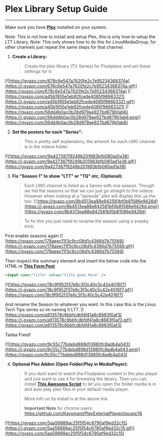 # Plex Library Setup Guide
---
Make sure you have **[Plex](https://www.plex.tv/)** installed on your system.

Note: This is not how to install and setup Plex, this is only how to setup the LTT Library.
Note: This only shows how to do this for LinusMediaGroup, for other channels just repeat the same steps for that channel.

1. **Create a Library:**

   >Create the plex library (TV Series) for Floatplane and set these settings for it:

[![https://gyazo.com/678c6e547a7620fe2c7e95234368374a](https://i.gyazo.com/678c6e547a7620fe2c7e95234368374a.gif)](https://gyazo.com/678c6e547a7620fe2c7e95234368374a)
[![https://gyazo.com/a45b1955e1eb92fcede4085f96663321](https://i.gyazo.com/a45b1955e1eb92fcede4085f96663321.gif)](https://gyazo.com/a45b1955e1eb92fcede4085f96663321)
[![https://gyazo.com/56dd4b0ac0b28d979ae927bd679b1ab6](https://i.gyazo.com/56dd4b0ac0b28d979ae927bd679b1ab6.png)](https://gyazo.com/56dd4b0ac0b28d979ae927bd679b1ab6)

2. **Set the posters for each "Series":**

   >This is pretty self explanatory, the artwork for each LMG channel is in the videos folder.

[![https://gyazo.com/9a427387f9249b201983bfb080ad1a38](https://i.gyazo.com/9a427387f9249b201983bfb080ad1a38.gif)](https://gyazo.com/9a427387f9249b201983bfb080ad1a38)

3. **Fix "Season 1" to show "LTT" or "TQ" etc, (Optional):**

   >Each LMG channel is listed as a Series with one season. Though we hid the seasons so that we can just go straight to the videos. However when looking at a "episode" plex will display this up the top:
   >[![https://gyazo.com/8b4513ea88e842581bf0b81586e9426d](https://i.gyazo.com/8b4513ea88e842581bf0b81586e9426d.png)](https://gyazo.com/8b4513ea88e842581bf0b81586e9426d)

   >To fix this you just need to rename the season using a sneaky trick.

First enable seasons again
[![https://gyazo.com/178aeec11f3c9cc08d1c4366d7b75569](https://i.gyazo.com/178aeec11f3c9cc08d1c4366d7b75569.gif)](https://gyazo.com/178aeec11f3c9cc08d1c4366d7b75569)

Then inspect the summary element and insert the below code into the HTML re **[This Form Post](https://forums.plex.tv/discussion/52721/tip-a-quick-hack-to-rename-seasons#top)**
```html
<input name="title" value="title goes here" />
```
[![https://gyazo.com/18c9f952f37e6c3f3c40c5c42e4016f7](https://i.gyazo.com/18c9f952f37e6c3f3c40c5c42e4016f7.gif)](https://gyazo.com/18c9f952f37e6c3f3c40c5c42e4016f7)

And rename the Season to whatever you want. In this case this is the Linus Tech Tips series so im naming it LTT.
[![https://gyazo.com/a913578c6bbfcdbfdf41a8c8683f0af3](https://i.gyazo.com/a913578c6bbfcdbfdf41a8c8683f0af3.gif)](https://gyazo.com/a913578c6bbfcdbfdf41a8c8683f0af3)

Tadaa Fixed!

[![https://gyazo.com/9c55c77bdebd898d13980fc8adb4a043](https://i.gyazo.com/9c55c77bdebd898d13980fc8adb4a043.png)](https://gyazo.com/9c55c77bdebd898d13980fc8adb4a043)


4. **Optional Plex Addon (Open Folder/Play in MediaPlayer):**

   >If you dont want to watch the Floatplane content in the plex player and just want to use it for browsing the library. Then you can install **[This Awesome Script](https://github.com/Kayomani/PlexExternalPlayer)** to let you open the folder media is in and auto play plex files in  your default media player.
   >
   >More info on  its install is  at the above link.
   >
   >**Important Note** for chrome users: https://github.com/Kayomani/PlexExternalPlayer/issues/16

[![https://gyazo.com/5aa59889ac25f5f54c6790af9ed32c15](https://i.gyazo.com/5aa59889ac25f5f54c6790af9ed32c15.gif)](https://gyazo.com/5aa59889ac25f5f54c6790af9ed32c15)
